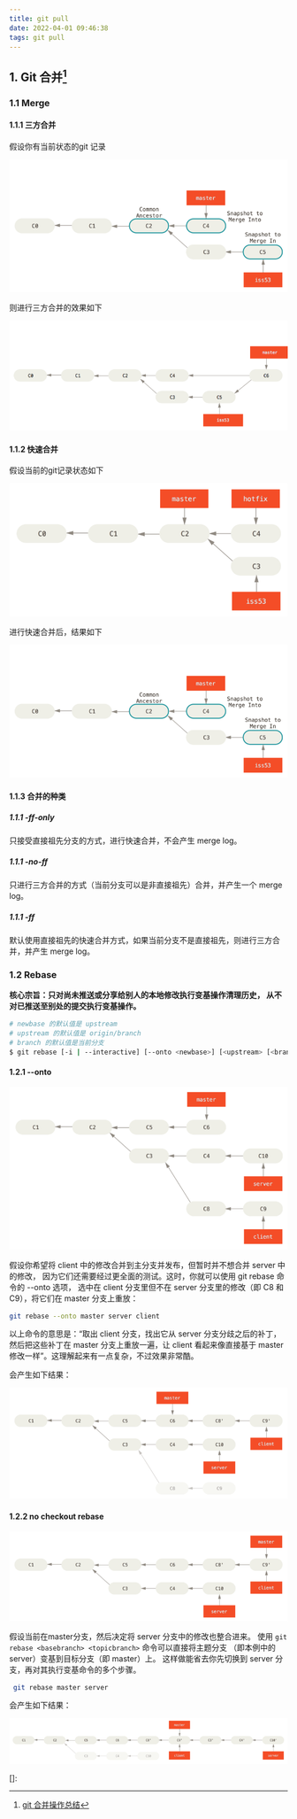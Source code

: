 ```yaml
---
title: git pull
date: 2022-04-01 09:46:38
tags: git pull
---
```


## 1. Git 合并[^git合并操作总结]

### 1.1 Merge

#### 1.1.1 三方合并

假设你有当前状态的git 记录

![git_merge_no_ff](./resources/git_merge_no_ff.png)

则进行三方合并的效果如下

![git_merge_noff_result](./resources/git_merge_noff_result.png)

#### 1.1.2 快速合并

假设当前的git记录状态如下

![git_merge_ff](./resources/git_merge_ff.png)

进行快速合并后，结果如下

![git_merge_no_ff](./resources/git_merge_no_ff.png)

#### 1.1.3 合并的种类

##### 1.1.1 -ff-only

只接受直接祖先分支的方式，进行快速合并，不会产生 merge log。

##### 1.1.1 -no-ff

只进行三方合并的方式（当前分支可以是非直接祖先）合并，并产生一个 merge log。

##### 1.1.1 -ff

默认使用直接祖先的快速合并方式，如果当前分支不是直接祖先，则进行三方合并，并产生 merge log。

### 1.2 Rebase

**核心宗旨：只对尚未推送或分享给别人的本地修改执行变基操作清理历史， 从不对已推送至别处的提交执行变基操作。**

```sh
# newbase 的默认值是 upstream
# upstream 的默认值是 origin/branch
# branch 的默认值是当前分支
$ git rebase [-i | --interactive] [--onto <newbase>] [<upstream> [<branch>]]
```

#### 1.2.1 --onto

![git_rebase_onto](./resources/git_rebase_onto.png)

假设你希望将 client 中的修改合并到主分支并发布，但暂时并不想合并 server 中的修改， 因为它们还需要经过更全面的测试。这时，你就可以使用 git rebase 命令的 --onto 选项， 选中在 client 分支里但不在 server 分支里的修改（即 C8 和 C9），将它们在 master 分支上重放：

```sh
git rebase --onto master server client
```

以上命令的意思是：“取出 client 分支，找出它从 server 分支分歧之后的补丁， 然后把这些补丁在 master 分支上重放一遍，让 client 看起来像直接基于 master 修改一样”。这理解起来有一点复杂，不过效果非常酷。

会产生如下结果：

![git_onto_rebase_result](./resources/git_onto_rebase_result.png)

#### 1.2.2 no checkout rebase

![git_rebase_nocheckout](./resources/git_rebase_nocheckout.png)

假设当前在master分支，然后决定将 server 分支中的修改也整合进来。 使用 `git rebase <basebranch> <topicbranch>` 命令可以直接将主题分支 （即本例中的 server）变基到目标分支（即 master）上。 这样做能省去你先切换到 server 分支，再对其执行变基命令的多个步骤。

```sh
 git rebase master server
```

会产生如下结果：

![git_rebase_nocheckout_result](./resources/git_nocheckout_rebase_result.png)

[]: [](https://git-scm.com/book/zh/v2/Git-%E5%88%86%E6%94%AF-%E5%88%86%E6%94%AF%E7%9A%84%E6%96%B0%E5%BB%BA%E4%B8%8E%E5%90%88%E5%B9%B6)
[^git合并操作总结]: [git 合并操作总结](https://sevody.github.io/2017/02/16/git-merge-command-summary/)
